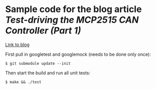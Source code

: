 # Sample code for the blog article *Test-driving the MCP2515 CAN Controller (Part 1)*
[Link to blog](https://deardevices.com/2017/10/08/test-driving-the-mcp2515-can-controller-part-1/)

First pull in googletest and googlemock (needs to be done only once):
```
$ git submodule update --init
```

Then start the build and run all unit tests:
```
$ make && ./test
```
